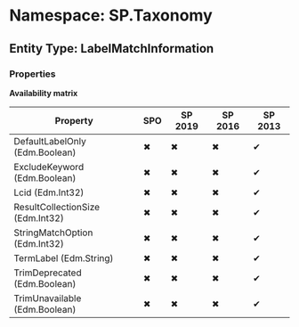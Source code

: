 # Namespace: SP.Taxonomy
## Entity Type: LabelMatchInformation

### Properties

**Availability matrix**

Property | SPO | SP 2019 | SP 2016 | SP 2013
----------|-----|---------|---------|--------
DefaultLabelOnly (Edm.Boolean) | ✖ | ✖ | ✖ | ✔
ExcludeKeyword (Edm.Boolean) | ✖ | ✖ | ✖ | ✔
Lcid (Edm.Int32) | ✖ | ✖ | ✖ | ✔
ResultCollectionSize (Edm.Int32) | ✖ | ✖ | ✖ | ✔
StringMatchOption (Edm.Int32) | ✖ | ✖ | ✖ | ✔
TermLabel (Edm.String) | ✖ | ✖ | ✖ | ✔
TrimDeprecated (Edm.Boolean) | ✖ | ✖ | ✖ | ✔
TrimUnavailable (Edm.Boolean) | ✖ | ✖ | ✖ | ✔

